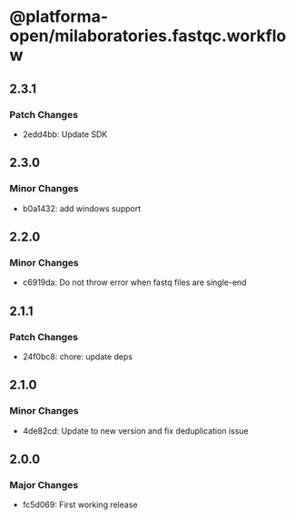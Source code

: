 # @platforma-open/milaboratories.fastqc.workflow

## 2.3.1

### Patch Changes

- 2edd4bb: Update SDK

## 2.3.0

### Minor Changes

- b0a1432: add windows support

## 2.2.0

### Minor Changes

- c6919da: Do not throw error when fastq files are single-end

## 2.1.1

### Patch Changes

- 24f0bc8: chore: update deps

## 2.1.0

### Minor Changes

- 4de82cd: Update to new version and fix deduplication issue

## 2.0.0

### Major Changes

- fc5d069: First working release
